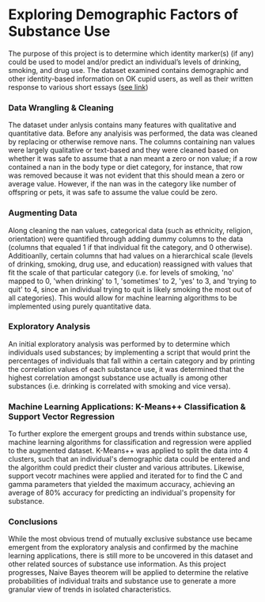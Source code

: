 # Exploring Demographic Factors of Substance Use

The purpose of this project is to determine which identity marker(s) (if any) could be used to model and/or predict an individual’s levels of drinking, smoking, and drug use. The dataset examined contains demographic and other identity-based information on OK cupid users, as well as their written response to various short essays ([see link](https://www.kaggle.com/datasets/andrewmvd/okcupid-profiles))

### Data Wrangling & Cleaning

The dataset under anlysis contains many features with qualitative and quantitative data. Before any analyisis was performed, the data was cleaned by replacing or otherwise remove nans. The columns containing nan values were largely qualitative or text-based and they were cleaned based on whether it was safe to assume that a nan meant a zero or non value; if a row contained a nan  in the body type or diet category, for instance, that row was removed because it was not evident that this should mean a zero or average value. However, if the nan was in the category like number of offspring or pets, it was safe to assume the value could be zero.

### Augmenting Data

Along cleaning the nan values, categorical data (such as ethnicity, religion, orientation) were quantified through adding dummy columns to the data (columns that equaled 1 if that individual fit the category, and 0 otherwise). Additioanlly, certain columns that had values on a hierarchical scale (levels of drinking, smoking, drug use, and education) reassigned with values that fit the scale of that particular category (i.e. for levels of smoking, 'no' mapped to 0, 'when drinking' to 1, 'sometimes' to 2, 'yes' to 3, and 'trying to quit' to 4, since an individual trying to quit is likely smoking the most out of all categories). This would allow for machine learning algorithms to be implemented using purely quantitative data.

### Exploratory Analysis

An initial exploratory analysis was performed by to determine which individuals used substances;  by implementing a script that would print the percentages of individuals that fall within a certain category and by printing the correlation values of each substance use, it was determined that the highest correlation amongst substance use actually is among other substances (i.e. drinking is correlated with smoking and vice versa). 

### Machine Learning Applications: K-Means++ Classification & Support Vector Regression

To further explore the emergent groups and trends within substance use, machine learning algorithms for classification and regression were applied to the augmented dataset. K-Means++ was applied to split the data into 4 clusters, such that an individual's demographic data could be entered and the algorithm could predict their cluster and various attributes. Likewise, support vecotr machines were applied and iterated for to find the C and gamma parameters that yielded the maximum accuracy, achieving an average of 80% accuracy for predicting an individual's propensity for substance.

### Conclusions

While the most obvious trend of mutually exclusive substance use became emergent from the exploratory analysis and confirmed by the machine learning applications, there is still more to be uncovered in this dataset and other related sources of substance use information. As this project progresses, Naive Bayes theorem will be applied to determine the relative probabilities of individual traits and substance use to generate a more granular view of trends in isolated characteristics. 
